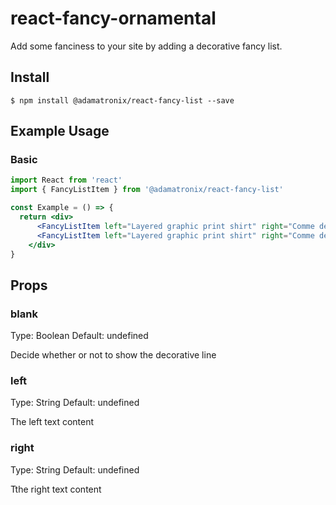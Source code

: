 # react-fancy-ornamental

Add some fanciness to your site by adding a decorative fancy list.

## Install

```console
$ npm install @adamatronix/react-fancy-list --save
```

## Example Usage

### Basic

```jsx
import React from 'react'
import { FancyListItem } from '@adamatronix/react-fancy-list'

const Example = () => {
  return <div>
      <FancyListItem left="Layered graphic print shirt" right="Comme des Garçons HOMME DEUX"/>
      <FancyListItem left="Layered graphic print shirt" right="Comme des Garçons HOMME DEUX"/>
    </div>
}
```

## Props

### blank

Type: Boolean Default: undefined

Decide whether or not to show the decorative line

### left

Type: String Default: undefined

The left text content

### right

Type: String Default: undefined

Tthe right text content